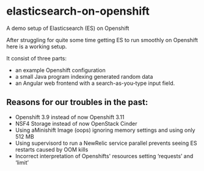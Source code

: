 # elasticsearch-on-openshift
A demo setup of Elasticsearch (ES) on Openshift 

After struggling for quite some time getting ES to run smoothly on Openshift here is a working setup.

It consist of three parts: 
* an example Openshift configuration
* a small Java program indexing generated random data 
* an Angular web frontend with a search-as-you-type input field. 

## Reasons for our troubles in the past:

* Openshift 3.9 instead of now Openshift 3.11
* NSF4 Storage instead of now OpenStack Cinder
* Using  aMinishift Image (oops) ignoring memory settings and using only 512 MB 
* Using supervisord to run a NewRelic service parallel prevents seeing ES restarts caused by OOM kills
* Incorrect interpretation of Openshifts' resources setting ‘requests’ and ‘limit’
